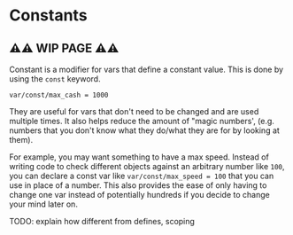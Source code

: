 # Constants

## ⚠⚠ WIP PAGE ⚠⚠

Constant is a modifier for vars that define a constant value. This is done by using the `const` keyword.

```dm
var/const/max_cash = 1000
```

They are useful for vars that don't need to be changed and are used multiple times. It also helps reduce the amount of "magic numbers', (e.g. numbers that you don't know what they do/what they are for by looking at them).

For example, you may want something to have a max speed. Instead of writing code to check different objects against an arbitrary number like `100`, you can declare a const var like `var/const/max_speed = 100` that you can use in place of a number. This also provides the ease of only having to change one var instead of potentially hundreds if you decide to change your mind later on.

TODO: explain how different from defines, scoping
